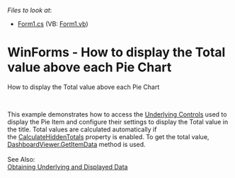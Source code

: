 <!-- default file list -->
*Files to look at*:

* [Form1.cs](./CS/DashboardViewer/Form1.cs) (VB: [Form1.vb](./VB/DashboardViewer/Form1.vb))
<!-- default file list end -->
# WinForms - How to display the Total value above each Pie Chart


<p>How to display the Total value above each Pie Chart</p>
<p> </p>
<p>This example demonstrates how to access the <a href="https://documentation.devexpress.com/Dashboard/18019/Creating-the-Designer-and-Viewer-Applications/WinForms-Viewer/Access-to-Underlying-Controls">Underlying Controls</a> used to display the Pie Item and configure their settings to display the Total value in the title. Total values are calculated automatically if the <a href="https://documentation.devexpress.com/Dashboard/DevExpress.DashboardWin.DashboardViewer.CalculateHiddenTotals.property">CalculateHiddenTotals</a> property is enabled. To get the total value, <a href="https://documentation.devexpress.com/Dashboard/DevExpress.DashboardWin.DashboardViewer.GetItemData.method">DashboardViewer.GetItemData</a> method is used. <br><br>See Also:<br><a href="https://documentation.devexpress.com/Dashboard/17269/Creating-the-Designer-and-Viewer-Applications/WinForms-Viewer/Obtaining-Underlying-and-Displayed-Data">Obtaining Underlying and Displayed Data</a> </p>

<br/>
